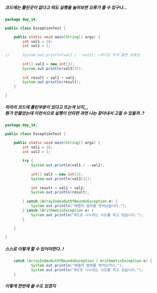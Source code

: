 <h5>코드에는 틀린곳이 없다고 떠도 실행을 눌러보면 오류가 뜰 수 있구나...</h5>

```java
package day_14;

public class ExceptionTest {

	public static void main(String[] args) {
		int val1 = 10;
		int val2 = 1;
		
//		System.out.println(val1 / --val2); ←여기도 주석 풀면 오류남
		
		int[] val3 = new int[3];
		System.out.println(val3[3]);
		
		int result = val1 + val2;
		System.out.println(result);
	}

}
```
<h5>차라리 코드에 틀린부분이 있다고 뜨는게 낫지,,,<br>
뭔가 만들었는데 이런식으로 실행이 안되면 
과연 나는 찾아내서 고칠 수 있을까..?</h5>

```java
package day_14;

public class ExceptionTest {

	public static void main(String[] args) {
		int val1 = 10;
		int val2 = 1;
		
		try {
			System.out.println(val1 / --val2);
			
			int[] val3 = new int[3];
			System.out.println(val3[3]);
			
			int result = val1 + val2;
			System.out.println(result);
			
		} catch (ArrayIndexOutOfBoundsException e) {
			System.out.println("배열의 범위를 벗어났습니다.");
		} catch (ArithmeticException e) {
			System.out.println("0으로 나누려는 시도를 하고 있습니다.");
		}
		
	}

}
```

<h5>스스로 이렇게 할 수 있어야한다..!</h5>

```java
	catch (ArrayIndexOutOfBoundsException | ArithmeticException e) {
			System.out.println("배열의 범위를 벗어났거나,");
			System.out.println("0으로 나누려는 시도를 하고 있습니다.");
	}
```
<h5>이렇게 한번에 쓸 수도 있겠지</h5>

